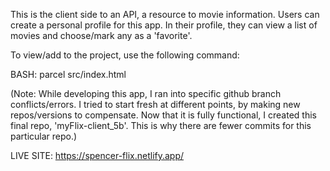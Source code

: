 This is the client side to an API, a resource to movie information.  Users can create a personal profile for this app.  In their profile, they can view a list of movies and choose/mark any as a 'favorite'.  

To view/add to the project, use the following command:

BASH:
parcel src/index.html

(Note: While developing this app, I ran into specific github branch conflicts/errors.  I tried to start fresh at different points, by making new repos/versions to compensate.  Now that it is fully functional, I created this final repo, 'myFlix-client_5b'.  This is why there are fewer commits for this particular repo.)


LIVE SITE:
https://spencer-flix.netlify.app/